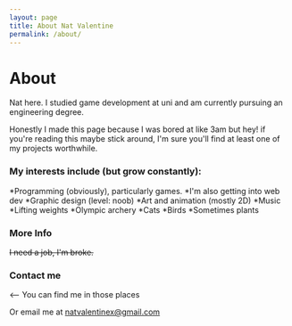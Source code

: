```yaml
---
layout: page
title: About Nat Valentine
permalink: /about/
---
```


# About

Nat here. I studied game development at uni and am currently pursuing an engineering degree.

Honestly I made this page because I was bored at like 3am but hey! if you're reading this maybe stick around, I'm sure you'll find at least one of my projects worthwhile.

### My interests include (but grow constantly):

*Programming (obviously), particularly games.
*I'm also getting into web dev
*Graphic design (level: noob)
*Art and animation (mostly 2D)
*Music
*Lifting weights
*Olympic archery
*Cats
*Birds
*Sometimes plants

### More Info

~~I need a job, I'm broke.~~

### Contact me
<-- You can find me in those places

Or email me at [natvalentinex@gmail.com](mailto:natvalentinex@gmail.com)
